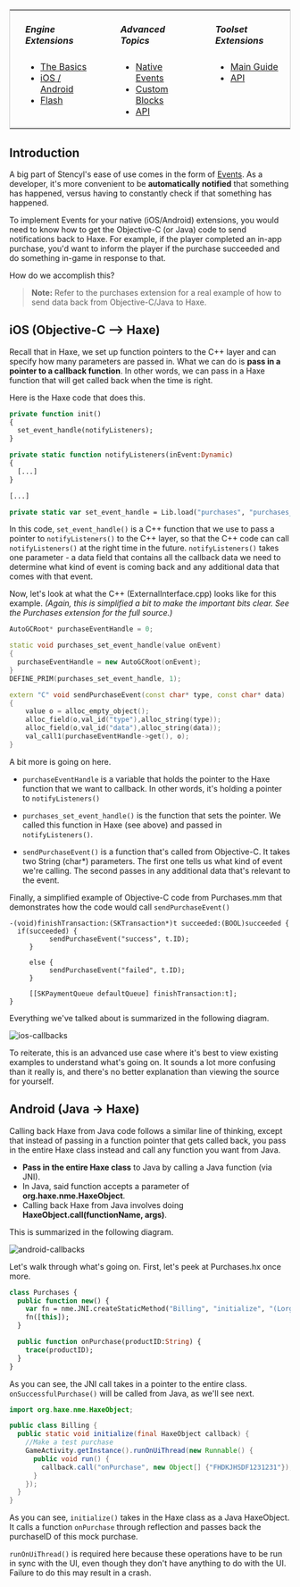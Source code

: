 <table style="border:1px solid #cccccc;"><tr>
<td width="8" style="border:0px;"></td>
<td width="180" valign="top" style="border:0px;">
<h5>Engine Extensions</h5>
<ul class="pedia-links">
<li><a href="https://www.stencyl.com/help/view/how-to-create-engine-extension/">The Basics</a></li>
<li><a href="https://www.stencyl.com/help/view/how-to-create-native-engine-extension/">iOS / Android</a></li>
<li><a href="https://www.stencyl.com/help/view/flash-extensions/">Flash</a></li>
</ul>
</td>
<td width="30" style="border:0px;"></td>
<td width="180" valign="top" style="border:0px;">
<h5>Advanced Topics</h5>
<ul class="pedia-links">
<li><a href="https://www.stencyl.com/help/view/native-events/">Native Events</a></li>
<li><a href="https://www.stencyl.com/help/view/adding-blocks/">Custom Blocks</a></li>
<li><a href="https://static.stencyl.com/api/33/">API</a></li>
</ul>
</td>
<td width="30" style="border:0px;"></td>
<td width="180" valign="top" style="border:0px;">
<h5>Toolset Extensions</h5>
<ul class="pedia-links">
<li><a href="https://www.stencyl.com/help/view/creating-extensions/">Main Guide</a></li>
<li><a href="http://api.stencyl.com/extensions/">API</a></li>
</ul>
</td>
</tr>
</table>


## Introduction

A big part of Stencyl's ease of use comes in the form of [Events](Events). As a developer, it's more convenient to be **automatically notified** that something has happened, versus having to constantly check if that something has happened.

To implement Events for your native (iOS/Android) extensions, you would need to know how to get the Objective-C (or Java) code to send notifications back to Haxe. For example, if the player completed an in-app purchase, you'd want to inform the player if the purchase succeeded and do something in-game in response to that.

How do we accomplish this?

> **Note:** Refer to the purchases extension for a real example of how to send data back from Objective-C/Java to Haxe.


## iOS (Objective-C --> Haxe)

Recall that in Haxe, we set up function pointers to the C++ layer and can specify how many parameters are passed in. What we can do is **pass in a pointer to a callback function**. In other words, we can pass in a Haxe function that will get called back when the time is right.

Here is the Haxe code that does this.

```haxe
private function init()
{
  set_event_handle(notifyListeners);
}

private static function notifyListeners(inEvent:Dynamic)
{
  [...]
}

[...]

private static var set_event_handle = Lib.load("purchases", "purchases_set_event_handle", 1);
```

In this code, `set_event_handle()` is a C++ function that we use to pass a pointer to `notifyListeners()` to the C++ layer, so that the C++ code can call `notifyListeners()` at the right time in the future. `notifyListeners()` takes one parameter - a data field that contains all the callback data we need to determine what kind of event is coming back and any additional data that comes with that event.

Now, let's look at what the C++ (ExternalInterface.cpp) looks like for this example. *(Again, this is simplified a bit to make the important bits clear. See the Purchases extension for the full source.)*

```cpp
AutoGCRoot* purchaseEventHandle = 0;

static void purchases_set_event_handle(value onEvent)
{
  purchaseEventHandle = new AutoGCRoot(onEvent);
}
DEFINE_PRIM(purchases_set_event_handle, 1);

extern "C" void sendPurchaseEvent(const char* type, const char* data)
{
    value o = alloc_empty_object();
    alloc_field(o,val_id("type"),alloc_string(type));
    alloc_field(o,val_id("data"),alloc_string(data));
    val_call1(purchaseEventHandle->get(), o);
}
```

A bit more is going on here.

* `purchaseEventHandle` is a variable that holds the pointer to the Haxe function that we want to callback. In other words, it's holding a pointer to `notifyListeners()`

* `purchases_set_event_handle()` is the function that sets the pointer. We called this function in Haxe (see above) and passed in `notifyListeners()`.

* `sendPurchaseEvent()` is a function that's called from Objective-C. It takes two String (char*) parameters. The first one tells us what kind of event we're calling. The second passes in any additional data that's relevant to the event.

Finally, a simplified example of Objective-C code from Purchases.mm that demonstrates how the code would call `sendPurchaseEvent()`

```objc
-(void)finishTransaction:(SKTransaction*)t succeeded:(BOOL)succeeded {
  if(succeeded) {
		  sendPurchaseEvent("success", t.ID);
	 }

	 else {
		  sendPurchaseEvent("failed", t.ID);
	 }

	 [[SKPaymentQueue defaultQueue] finishTransaction:t];
}
```

Everything we've talked about is summarized in the following diagram.

![ios-callbacks](https://static.stencyl.com/pedia2/chapter-d/IOSCallback.png)

To reiterate, this is an advanced use case where it's best to view existing examples to understand what's going on. It sounds a lot more confusing than it really is, and there's no better explanation than viewing the source for yourself.


## Android (Java -> Haxe)

Calling back Haxe from Java code follows a similar line of thinking, except that instead of passing in a function pointer that gets called back, you pass in the entire Haxe class instead and call any function you want from Java.

* **Pass in the entire Haxe class** to Java by calling a Java function (via JNI).
* In Java, said function accepts a parameter of **org.haxe.nme.HaxeObject**.
* Calling back Haxe from Java involves doing **HaxeObject.call(functionName, args)**.

This is summarized in the following diagram.

![android-callbacks](https://static.stencyl.com/pedia2/chapter-d/AndroidCallback.png)

Let's walk through what's going on. First, let's peek at Purchases.hx once more.

```haxe
class Purchases {	
  public function new() {
    var fn = nme.JNI.createStaticMethod("Billing", "initialize", "(Lorg/haxe/nme/HaxeObject;)V", true);
    fn([this]);
  }

  public function onPurchase(productID:String) {
    trace(productID);
  }
}
```

As you can see, the JNI call takes in a pointer to the entire class. `onSuccessfulPurchase()` will be called from Java, as we'll see next.

```java
import org.haxe.nme.HaxeObject;

public class Billing {
  public static void initialize(final HaxeObject callback) {
    //Make a test purchase
    GameActivity.getInstance().runOnUiThread(new Runnable() { 
      public void run() {
        callback.call("onPurchase", new Object[] {"FHDKJHSDF1231231"});
      }
    });
  }
}
```

As you can see, `initialize()` takes in the Haxe class as a Java HaxeObject. It calls a function `onPurchase` through reflection and passes back the purchaseID of this mock purchase.

`runOnUiThread()` is required here because these operations have to be run in sync with the UI, even though they don't have anything to do with the UI. Failure to do this may result in a crash.

